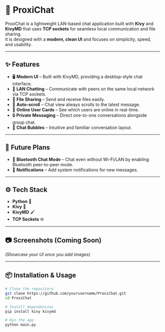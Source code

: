 # 💬 ProxiChat

ProxiChat is a lightweight LAN-based chat application built with **Kivy** and **KivyMD** that uses **TCP sockets** for seamless local communication and file sharing.  
It is designed with a **modern, clean UI** and focuses on simplicity, speed, and usability.

---

## ✨ Features

- 🖥️ **Modern UI** – Built with KivyMD, providing a desktop-style chat interface.  
- 📡 **LAN Chatting** – Communicate with peers on the same local network via TCP sockets.  
- 📂 **File Sharing** – Send and receive files easily.  
- 🔄 **Auto-scroll** – Chat view always scrolls to the latest message.  
- 👤 **Online User Cards** – See which users are online in real-time.  
- 🔒 **Private Messaging** – Direct one-to-one conversations alongside group chat.  
- 💬 **Chat Bubbles** – Intuitive and familiar conversation layout.  

---

## 🚀 Future Plans

- 📶 **Bluetooth Chat Mode** – Chat even without Wi-Fi/LAN by enabling Bluetooth peer-to-peer mode.  
- 🔔 **Notifications** – Add system notifications for new messages.  

---

## ⚙️ Tech Stack

- **Python** 🐍  
- **Kivy** 🎨  
- **KivyMD** 🖌️  
- **TCP Sockets** 🌐  

---

## 📷 Screenshots (Coming Soon)

*(Showcase your UI once you add images)*  

---

## 📦 Installation & Usage

```bash
# Clone the repository
git clone https://github.com/yourusername/ProxiChat.git
cd ProxiChat

# Install dependencies
pip install kivy kivymd

# Run the app
python main.py
